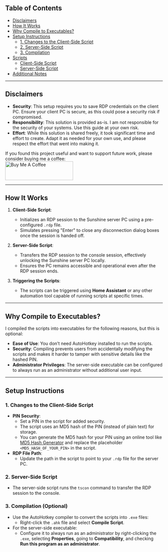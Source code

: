 ## **Table of Contents**
- [Disclaimers](#disclaimers)
- [How It Works](#how-it-works)
- [Why Compile to Executables?](#why-compile-to-executables)
- [Setup Instructions](#setup-instructions)
  - [1. Changes to the Client-Side Script](#1-changes-to-the-client-side-script)
  - [2. Server-Side Script](#2-server-side-script)
  - [3. Compilation](#3-compilation)
- [Scripts](#scripts)
  - [Client-Side Script](#client-side-script-client_scriptahk)
  - [Server-Side Script](#server-side-script-server_scriptahk)
- [Additional Notes](#additional-notes)

---

## **Disclaimers**

- **Security**: This setup requires you to save RDP credentials on the client PC. Ensure your client PC is secure, as this could pose a security risk if compromised.
- **Responsibility**: This solution is provided as-is. I am not responsible for the security of your systems. Use this guide at your own risk.
- **Effort**: While this solution is shared freely, it took significant time and effort to create. Adapt it as needed for your own use, and please respect the effort that went into making it.

If you found this project useful and want to support future work, please consider buying me a coffee:  
<a href="https://www.buymeacoffee.com/anthonymkz" target="_blank"><img src="https://cdn.buymeacoffee.com/buttons/v2/default-yellow.png" alt="Buy Me A Coffee" style="height: 60px !important;width: 217px !important;" ></a>

---

## **How It Works**

1. **Client-Side Script**:  
   - Initializes an RDP session to the Sunshine server PC using a pre-configured `.rdp` file.  
   - Simulates pressing "Enter" to close any disconnection dialog boxes once the session is handed off.

2. **Server-Side Script**:  
   - Transfers the RDP session to the console session, effectively unlocking the Sunshine server PC locally.  
   - Ensures the PC remains accessible and operational even after the RDP session ends.

3. **Triggering the Scripts**:  
   - The scripts can be triggered using **Home Assistant** or any other automation tool capable of running scripts at specific times.

---

## **Why Compile to Executables?**

I compiled the scripts into executables for the following reasons, but this is optional:
- **Ease of Use**: You don’t need AutoHotkey installed to run the scripts.
- **Security**: Compiling prevents users from accidentally modifying the scripts and makes it harder to tamper with sensitive details like the hashed PIN.
- **Administrator Privileges**: The server-side executable can be configured to always run as an administrator without additional user input.

---

## **Setup Instructions**

### **1. Changes to the Client-Side Script**
- **PIN Security**:  
  - Set a PIN in the script for added security.  
  - The script uses an MD5 hash of the PIN (instead of plain text) for storage.  
  - You can generate the MD5 hash for your PIN using an online tool like [MD5 Hash Generator](https://www.md5hashgenerator.com/) and replace the placeholder `<MD5_HASH_OF_YOUR_PIN>` in the script.
- **RDP File Path**:  
  - Update the path in the script to point to your `.rdp` file for the server PC.

### **2. Server-Side Script**
- The server-side script runs the `tscon` command to transfer the RDP session to the console.

### **3. Compilation** (Optional)
- Use the AutoHotkey compiler to convert the scripts into `.exe` files:
  - Right-click the `.ahk` file and select **Compile Script**.
- For the server-side executable:
  - Configure it to always run as an administrator by right-clicking the `.exe`, selecting **Properties**, going to **Compatibility**, and checking **Run this program as an administrator**.
